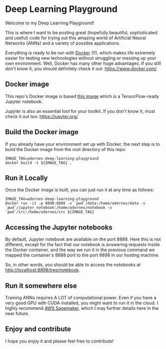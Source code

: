 # Deep Learning Playground

Welcome to my Deep Learning Playground!

This is where I want to be posting great (hopefully beautiful, sophisticated and useful) code for trying out this amazing world of Artificial Neural Networks (ANNs) and a variety of possible applications.

Everything is ready to be run with [Docker](https://www.docker.com/) (!!), which makes life extremely easier for testing new technologies without struggling or messing up your own environment. Well, Docker has many other huge advantages. If you still don't know it, you should definitely check it out: https://www.docker.com/


## Docker image

This repo's Docker image is based [this image](https://hub.docker.com/r/jupyter/tensorflow-notebook/) which is a TensorFlow-ready Jupyter notebook.

Jupyter is also an essential tool for your toolkit. If you don't know it, must check it out too: https://jupyter.org/

## Build the Docker image

If you already have your environment set up with Docker, the next step is to build the Docker image from the root directory of this repo:

```
IMAGE_TAG=adornes-deep-learning-playground
docker build -t ${IMAGE_TAG} .
```

## Run it Locally

Once the Docker image is built, you can just run it at any time as follows:

```
IMAGE_TAG=adornes-deep-learning-playground
docker run -it -p 8898:8888 -v `pwd`/data:/home/adornes/data -v `pwd`/jupyter_notebook:/home/adornes/notebook -v `pwd`/src:/home/adornes/src ${IMAGE_TAG}
```
 
## Accessing the Jupyter notebooks

By default, Jupyter notebook are available on the port 8888. Here this is not different, except for the fact that our notebook is answering requests inside the Docker container, and the way we run it in the previous command we mapped the container's 8888 port to the port 8898 in our hosting machine.

So, in other words, you should be able to access the notebooks at [http://localhost:8898/tree/notebook](http://localhost:8898/tree/notebook).

## Run it somewhere else

Training ANNs requires A LOT of computational power. Even if you have a very good GPU with CUDA installed, you might want to run it in the cloud. I highly recommend [AWS Sagemaker](https://aws.amazon.com/sagemaker/), which I may further details here in the near future.
 
## Enjoy and contribute

I hope you enjoy it and please feel free to contribute!


